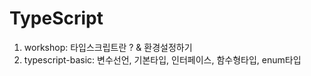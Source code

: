 # TypeScript

1. workshop: 타입스크립트란 ? & 환경설정하기
1. typescript-basic: 변수선언, 기본타입, 인터페이스, 함수형타입, enum타입
